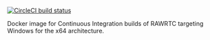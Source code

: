 [![CircleCI build status][circleci-badge]][circleci-url]

Docker image for Continuous Integration builds of RAWRTC targeting Windows for
the x64 architecture.



[circleci-badge]: https://circleci.com/gh/rawrtc/ci-image/tree/cross%2Fwindows-x64.svg?style=shield
[circleci-url]: https://circleci.com/gh/rawrtc/ci-image/tree/cross%2Fwindows-x64

